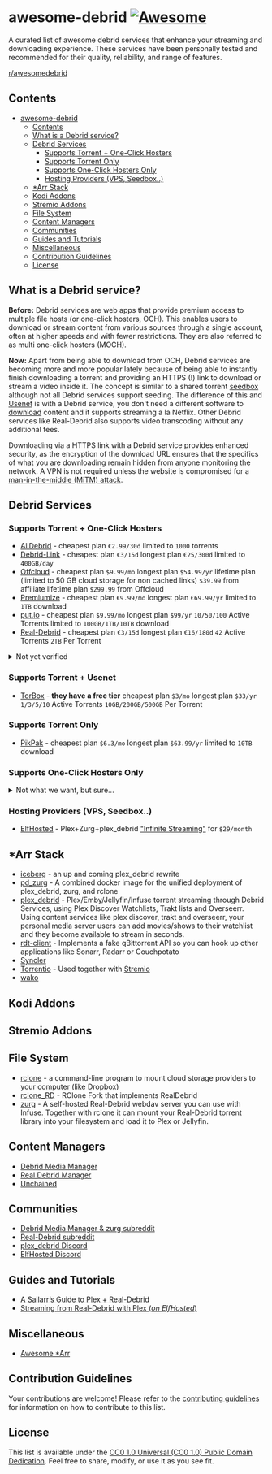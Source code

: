 # awesome-debrid [![Awesome](https://awesome.re/badge.svg)](https://awesome.re)

A curated list of awesome debrid services that enhance your streaming and downloading experience. These services have been personally tested and recommended for their quality, reliability, and range of features.

[r/awesomedebrid](https://www.reddit.com/r/awesomedebrid/)

## Contents
- [awesome-debrid ](#awesome-debrid-)
  - [Contents](#contents)
  - [What is a Debrid service?](#what-is-a-debrid-service)
  - [Debrid Services](#debrid-services)
    - [Supports Torrent + One-Click Hosters](#supports-torrent--one-click-hosters)
    - [Supports Torrent Only](#supports-torrent-only)
    - [Supports One-Click Hosters Only](#supports-one-click-hosters-only)
    - [Hosting Providers (VPS, Seedbox..)](#hosting-providers-vps-seedbox)
  - [\*Arr Stack](#arr-stack)
  - [Kodi Addons](#kodi-addons)
  - [Stremio Addons](#stremio-addons)
  - [File System](#file-system)
  - [Content Managers](#content-managers)
  - [Communities](#communities)
  - [Guides and Tutorials](#guides-and-tutorials)
  - [Miscellaneous](#miscellaneous)
  - [Contribution Guidelines](#contribution-guidelines)
  - [License](#license)

## What is a Debrid service?
**Before:** Debrid services are web apps that provide premium access to multiple file hosts (or one-click hosters, OCH). This enables users to download or stream content from various sources through a single account, often at higher speeds and with fewer restrictions. They are also referred to as multi one-click hosters (MOCH).

**Now:** Apart from being able to download from OCH, Debrid services are becoming more and more popular lately because of being able to instantly finish downloading a torrent and providing an HTTPS (!) link to download or stream a video inside it. The concept is similar to a shared torrent [seedbox](https://en.wikipedia.org/wiki/Seedbox) although not all Debrid services support seeding. The difference of this and [Usenet](https://en.wikipedia.org/wiki/Usenet) is with a Debrid service, you don't need a different software to [download](https://nzbget.net/) content and it supports streaming a la Netflix. Other Debrid services like Real-Debrid also supports video transcoding without any additional fees.

Downloading via a HTTPS link with a Debrid service provides enhanced security, as the encryption of the download URL ensures that the specifics of what you are downloading remain hidden from anyone monitoring the network. A VPN is not required unless the website is compromised for a [man-in-the-middle (MiTM) attack](https://en.wikipedia.org/wiki/Man-in-the-middle_attack).

## Debrid Services

### Supports Torrent + One-Click Hosters
- [AllDebrid](https://alldebrid.com/) - cheapest plan `€2.99/30d` limited to `1000` torrents
- [Debrid-Link](https://debrid-link.com/) - cheapest plan `€3/15d` longest plan `€25/300d` limited to `400GB/day`
- [Offcloud](https://offcloud.com/) - cheapest plan `$9.99/mo` longest plan `$54.99/yr` lifetime plan (limited to 50 GB cloud storage for non cached links) `$39.99` from affiliate lifetime plan `$299.99` from Offcloud
- [Premiumize](https://www.premiumize.me/) - cheapest plan `€9.99/mo` longest plan `€69.99/yr` limited to `1TB` download
- [put.io](https://put.io/) - cheapest plan `$9.99/mo` longest plan `$99/yr` `10/50/100` Active Torrents limited to `100GB/1TB/10TB` download
- [Real-Debrid](https://real-debrid.com/) - cheapest plan `€3/15d` longest plan `€16/180d` `42` Active Torrents `2TB` Per Torrent

<details>
  <summary>Not yet verified</summary>

  - [BestDebrid](https://bestdebrid.com/)
  - [Deepbrid](https://www.deepbrid.com/)
  - [Fakir Debrid](https://fakirdebrid.net/) - all downloaded torrents are zipped and password-protected
  - [LinkSnappy](https://linksnappy.com/)
  - [premium.to](https://premium.to/)
  - [ProLeech](https://proleech.link/)
  - [TurkDown](https://turkdown.com/)
  - [UploadedPremiumLink](https://www.uploadedpremiumlink.net/)
  - [Zevera](https://www.zevera.com/)
</details>

### Supports Torrent + Usenet
- [TorBox](https://torbox.app/) - **they have a free tier** cheapest plan `$3/mo` longest plan `$33/yr` `1/3/5/10` Active Torrents `10GB/200GB/500GB` Per Torrent

### Supports Torrent Only
- [PikPak](https://mypikpak.com/) - cheapest plan `$6.3/mo` longest plan `$63.99/yr` limited to `10TB` download

### Supports One-Click Hosters Only
<details>
  <summary>Not what we want, but sure...</summary>

  - [CboxEra](https://www.cboxera.com/)
  - [Cooldebrid](https://cooldebrid.com/)
  - [Daily Leech](https://dailyleech.com/)
  - [DebridItalia](https://www.debriditalia.com/)
  - [Grab8](https://www.grab8.com/)
  - [Juba-Get](https://juba-get.com/)
  - [Leechall](https://leechall.io/)
  - [MultiShare](https://www.multishare.cz/en/)
  - [NeoDebrid](https://neodebrid.com/main)
  - [RapidGrab](https://rapidgrab.ovh/)
  - [Simply Debrid](https://simply-debrid.com/)
  - [SMOOZED](https://www.smoozed.biz/)
</details>

### Hosting Providers (VPS, Seedbox..)

* [ElfHosted](https://elfhosted.com) - Plex+Zurg+plex_debrid ["Infinite Streaming"](https://store.elfhosted.com/product/bundle-plex-infinite-streaming-starter-kit) for `$29/month`

## *Arr Stack
- [iceberg](https://github.com/dreulavelle/iceberg) - an up and coming plex_debrid rewrite
- [pd_zurg](https://github.com/I-am-PUID-0/pd_zurg) - A combined docker image for the unified deployment of plex_debrid, zurg, and rclone
- [plex_debrid](https://github.com/itsToggle/plex_debrid) - Plex/Emby/Jellyfin/Infuse torrent streaming through Debrid Services, using Plex Discover Watchlists, Trakt lists and Overseerr. Using content services like plex discover, trakt and overseerr, your personal media server users can add movies/shows to their watchlist and they become available to stream in seconds.
- [rdt-client](https://github.com/rogerfar/rdt-client) - Implements a fake qBittorrent API so you can hook up other applications like Sonarr, Radarr or Couchpotato
- [Syncler](https://syncler.net/)
- [Torrentio](https://torrentio.strem.fun/) - Used together with [Stremio](https://www.stremio.com/)
- [wako](https://wako.app/)

## Kodi Addons

## Stremio Addons

## File System
- [rclone](https://github.com/rclone/rclone) - a command-line program to mount cloud storage providers to your computer (like Dropbox)
- [rclone_RD](https://github.com/itsToggle/rclone_RD) - RClone Fork that implements RealDebrid
- [zurg](https://github.com/debridmediamanager/zurg-testing) - A self-hosted Real-Debrid webdav server you can use with Infuse. Together with rclone it can mount your Real-Debrid torrent library into your filesystem and load it to Plex or Jellyfin.

## Content Managers
- [Debrid Media Manager](https://debridmediamanager.com/)
- [Real Debrid Manager](https://rdm.ayush.gg/)
- [Unchained](https://github.com/LivingWithHippos/unchained-android)

## Communities
- [Debrid Media Manager & zurg subreddit](https://www.reddit.com/r/debridmediamanager/)
- [Real-Debrid subreddit](https://www.reddit.com/r/RealDebrid/)
- [plex_debrid Discord](https://discord.gg/gDvqjjD3)
- [ElfHosted Discord](https://discord.elfhosted.com)

## Guides and Tutorials
- [A Sailarr’s Guide to Plex + Real-Debrid](https://bit.ly/puksthepirate)
- [Streaming from Real-Debrid with Plex (*on ElfHosted*)](https://elfhosted.com/guides/media/stream-from-real-debrid-with-plex/)

## Miscellaneous
- [Awesome *Arr](https://github.com/Ravencentric/awesome-arr)

## Contribution Guidelines
Your contributions are welcome! Please refer to the [contributing guidelines](contributing.md) for information on how to contribute to this list.

## License
This list is available under the [CC0 1.0 Universal (CC0 1.0) Public Domain Dedication](https://creativecommons.org/publicdomain/zero/1.0/). Feel free to share, modify, or use it as you see fit.
